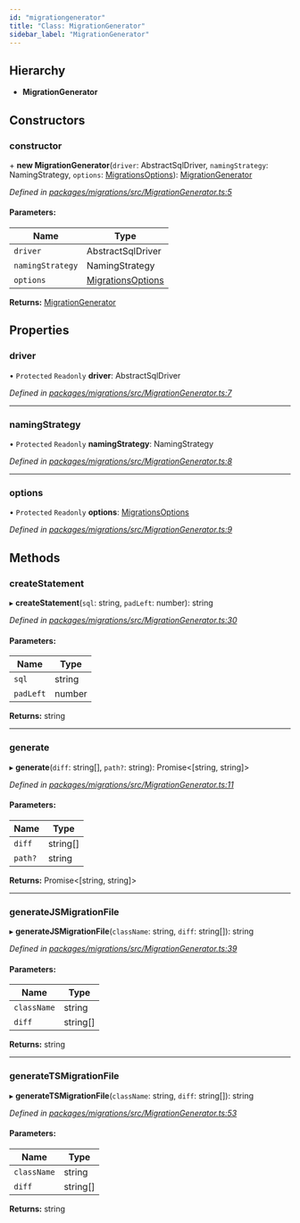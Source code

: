 ```yaml
---
id: "migrationgenerator"
title: "Class: MigrationGenerator"
sidebar_label: "MigrationGenerator"
---
```


## Hierarchy

* **MigrationGenerator**

## Constructors

### constructor

\+ **new MigrationGenerator**(`driver`: AbstractSqlDriver, `namingStrategy`: NamingStrategy, `options`: [MigrationsOptions](../index.md#migrationsoptions)): [MigrationGenerator](migrationgenerator.md)

*Defined in [packages/migrations/src/MigrationGenerator.ts:5](https://github.com/mikro-orm/mikro-orm/blob/18b580bb42/packages/migrations/src/MigrationGenerator.ts#L5)*

#### Parameters:

Name | Type |
------ | ------ |
`driver` | AbstractSqlDriver |
`namingStrategy` | NamingStrategy |
`options` | [MigrationsOptions](../index.md#migrationsoptions) |

**Returns:** [MigrationGenerator](migrationgenerator.md)

## Properties

### driver

• `Protected` `Readonly` **driver**: AbstractSqlDriver

*Defined in [packages/migrations/src/MigrationGenerator.ts:7](https://github.com/mikro-orm/mikro-orm/blob/18b580bb42/packages/migrations/src/MigrationGenerator.ts#L7)*

___

### namingStrategy

• `Protected` `Readonly` **namingStrategy**: NamingStrategy

*Defined in [packages/migrations/src/MigrationGenerator.ts:8](https://github.com/mikro-orm/mikro-orm/blob/18b580bb42/packages/migrations/src/MigrationGenerator.ts#L8)*

___

### options

• `Protected` `Readonly` **options**: [MigrationsOptions](../index.md#migrationsoptions)

*Defined in [packages/migrations/src/MigrationGenerator.ts:9](https://github.com/mikro-orm/mikro-orm/blob/18b580bb42/packages/migrations/src/MigrationGenerator.ts#L9)*

## Methods

### createStatement

▸ **createStatement**(`sql`: string, `padLeft`: number): string

*Defined in [packages/migrations/src/MigrationGenerator.ts:30](https://github.com/mikro-orm/mikro-orm/blob/18b580bb42/packages/migrations/src/MigrationGenerator.ts#L30)*

#### Parameters:

Name | Type |
------ | ------ |
`sql` | string |
`padLeft` | number |

**Returns:** string

___

### generate

▸ **generate**(`diff`: string[], `path?`: string): Promise&#60;[string, string]>

*Defined in [packages/migrations/src/MigrationGenerator.ts:11](https://github.com/mikro-orm/mikro-orm/blob/18b580bb42/packages/migrations/src/MigrationGenerator.ts#L11)*

#### Parameters:

Name | Type |
------ | ------ |
`diff` | string[] |
`path?` | string |

**Returns:** Promise&#60;[string, string]>

___

### generateJSMigrationFile

▸ **generateJSMigrationFile**(`className`: string, `diff`: string[]): string

*Defined in [packages/migrations/src/MigrationGenerator.ts:39](https://github.com/mikro-orm/mikro-orm/blob/18b580bb42/packages/migrations/src/MigrationGenerator.ts#L39)*

#### Parameters:

Name | Type |
------ | ------ |
`className` | string |
`diff` | string[] |

**Returns:** string

___

### generateTSMigrationFile

▸ **generateTSMigrationFile**(`className`: string, `diff`: string[]): string

*Defined in [packages/migrations/src/MigrationGenerator.ts:53](https://github.com/mikro-orm/mikro-orm/blob/18b580bb42/packages/migrations/src/MigrationGenerator.ts#L53)*

#### Parameters:

Name | Type |
------ | ------ |
`className` | string |
`diff` | string[] |

**Returns:** string
